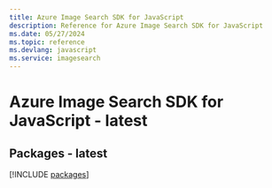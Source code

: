 ```yaml
---
title: Azure Image Search SDK for JavaScript
description: Reference for Azure Image Search SDK for JavaScript
ms.date: 05/27/2024
ms.topic: reference
ms.devlang: javascript
ms.service: imagesearch
---
```

# Azure Image Search SDK for JavaScript - latest
## Packages - latest
[!INCLUDE [packages](image-search-index.md)]